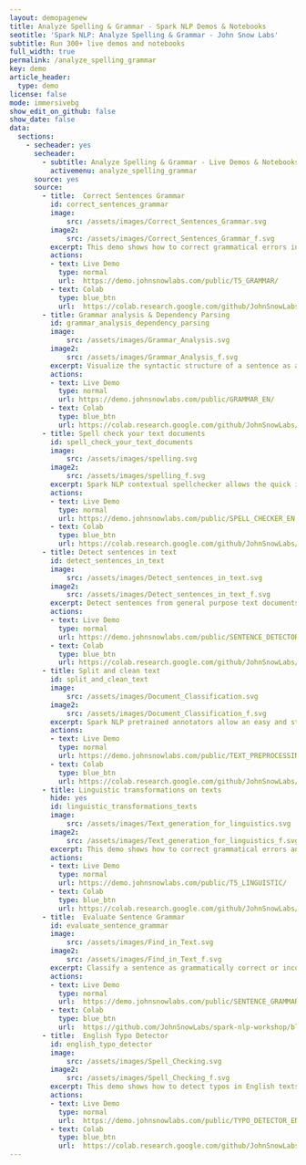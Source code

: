 ```yaml
---
layout: demopagenew
title: Analyze Spelling & Grammar - Spark NLP Demos & Notebooks
seotitle: 'Spark NLP: Analyze Spelling & Grammar - John Snow Labs'
subtitle: Run 300+ live demos and notebooks
full_width: true
permalink: /analyze_spelling_grammar
key: demo
article_header:
  type: demo
license: false
mode: immersivebg
show_edit_on_github: false
show_date: false
data:
  sections:  
    - secheader: yes
      secheader:
        - subtitle: Analyze Spelling & Grammar - Live Demos & Notebooks
          activemenu: analyze_spelling_grammar
      source: yes
      source:
        - title:  Correct Sentences Grammar
          id: correct_sentences_grammar 
          image: 
              src: /assets/images/Correct_Sentences_Grammar.svg
          image2: 
              src: /assets/images/Correct_Sentences_Grammar_f.svg
          excerpt: This demo shows how to correct grammatical errors in texts.
          actions:
          - text: Live Demo
            type: normal
            url:  https://demo.johnsnowlabs.com/public/T5_GRAMMAR/
          - text: Colab
            type: blue_btn
            url:  https://colab.research.google.com/github/JohnSnowLabs/spark-nlp-workshop/blob/master/tutorials/streamlit_notebooks/T5_LINGUISTIC.ipynb    
        - title: Grammar analysis & Dependency Parsing
          id: grammar_analysis_dependency_parsing
          image: 
              src: /assets/images/Grammar_Analysis.svg
          image2: 
              src: /assets/images/Grammar_Analysis_f.svg
          excerpt: Visualize the syntactic structure of a sentence as a directed labeled graph where nodes are labeled with the part of speech tags and arrows contain the dependency tags.
          actions:
          - text: Live Demo
            type: normal
            url: https://demo.johnsnowlabs.com/public/GRAMMAR_EN/
          - text: Colab
            type: blue_btn
            url: https://colab.research.google.com/github/JohnSnowLabs/spark-nlp-workshop/blob/master/tutorials/streamlit_notebooks/GRAMMAR_EN.ipynb
        - title: Spell check your text documents
          id: spell_check_your_text_documents
          image: 
              src: /assets/images/spelling.svg
          image2: 
              src: /assets/images/spelling_f.svg
          excerpt: Spark NLP contextual spellchecker allows the quick identification of typos or spell issues within any text document.
          actions:
          - text: Live Demo
            type: normal
            url: https://demo.johnsnowlabs.com/public/SPELL_CHECKER_EN
          - text: Colab
            type: blue_btn
            url: https://colab.research.google.com/github/JohnSnowLabs/spark-nlp-workshop/blob/master/tutorials/streamlit_notebooks/SPELL_CHECKER_EN.ipynb
        - title: Detect sentences in text
          id: detect_sentences_in_text
          image: 
              src: /assets/images/Detect_sentences_in_text.svg
          image2: 
              src: /assets/images/Detect_sentences_in_text_f.svg
          excerpt: Detect sentences from general purpose text documents using a deep learning model capable of understanding noisy sentence structures.
          actions:
          - text: Live Demo
            type: normal
            url: https://demo.johnsnowlabs.com/public/SENTENCE_DETECTOR/
          - text: Colab
            type: blue_btn
            url: https://colab.research.google.com/github/JohnSnowLabs/spark-nlp-workshop/blob/master/tutorials/Certification_Trainings/Public/9.SentenceDetectorDL.ipynb
        - title: Split and clean text
          id: split_and_clean_text
          image: 
              src: /assets/images/Document_Classification.svg
          image2: 
              src: /assets/images/Document_Classification_f.svg
          excerpt: Spark NLP pretrained annotators allow an easy and straightforward processing of any type of text documents. This demo showcases our Sentence Detector, Tokenizer, Stemmer, Lemmatizer, Normalizer and Stop Words Removal.
          actions:
          - text: Live Demo
            type: normal
            url: https://demo.johnsnowlabs.com/public/TEXT_PREPROCESSING/
          - text: Colab
            type: blue_btn
            url: https://colab.research.google.com/github/JohnSnowLabs/spark-nlp-workshop/blob/master/tutorials/streamlit_notebooks/TEXT_PREPROCESSING.ipynb     
        - title: Linguistic transformations on texts
          hide: yes
          id: linguistic_transformations_texts
          image: 
              src: /assets/images/Text_generation_for_linguistics.svg
          image2: 
              src: /assets/images/Text_generation_for_linguistics_f.svg
          excerpt: This demo shows how to correct grammatical errors and how to implement formal-informal and active-passive sentence conversions.
          actions:
          - text: Live Demo
            type: normal
            url: https://demo.johnsnowlabs.com/public/T5_LINGUISTIC/
          - text: Colab
            type: blue_btn
            url: https://colab.research.google.com/github/JohnSnowLabs/spark-nlp-workshop/blob/master/tutorials/streamlit_notebooks/T5_LINGUISTIC.ipynb        
        - title:  Evaluate Sentence Grammar
          id: evaluate_sentence_grammar
          image: 
              src: /assets/images/Find_in_Text.svg
          image2: 
              src: /assets/images/Find_in_Text_f.svg
          excerpt: Classify a sentence as grammatically correct or incorrect.
          actions:
          - text: Live Demo
            type: normal
            url:  https://demo.johnsnowlabs.com/public/SENTENCE_GRAMMAR/
          - text: Colab
            type: blue_btn
            url:  https://github.com/JohnSnowLabs/spark-nlp-workshop/blob/master/tutorials/streamlit_notebooks/T5TRANSFORMER.ipynb 
        - title:  English Typo Detector
          id: english_typo_detector 
          image: 
              src: /assets/images/Spell_Checking.svg
          image2: 
              src: /assets/images/Spell_Checking_f.svg
          excerpt: This demo shows how to detect typos in English texts.
          actions:
          - text: Live Demo
            type: normal
            url:  https://demo.johnsnowlabs.com/public/TYPO_DETECTOR_EN/
          - text: Colab
            type: blue_btn
            url:  https://colab.research.google.com/github/JohnSnowLabs/spark-nlp-workshop/blob/master/tutorials/streamlit_notebooks/DistilBertForTokenClassification.ipynb
---
```

